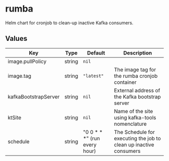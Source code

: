 # rumba

Helm chart for cronjob to clean-up inactive Kafka consumers.

## Values

| Key | Type | Default | Description |
|-----|------|---------|-------------|
| image.pullPolicy | string | `nil` |  |
| image.tag | string | `"latest"` | The image tag for the rumba cronjob container |
| kafkaBootstrapServer | string | `nil` | External address of the Kafka bootstrap server |
| ktSite | string | `nil` | Name of the site using kafka-tools nomenclature |
| schedule | string | "0 0 * * *" (run every hour) | The Schedule for executing the job to clean up inactive consumers |
